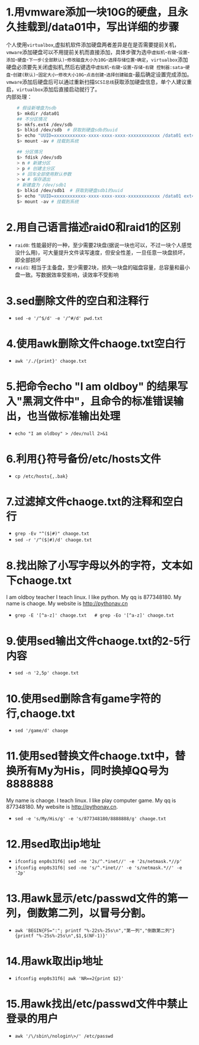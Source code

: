 # 1.用vmware添加一块10G的硬盘，且永久挂载到/data01中，写出详细的步骤
个人使用`virtualbox`,虚拟机软件添加硬盘两者差异是在是否需要提前关机，`vmware`添加硬盘可以不用提前关机而直接添加，具体步骤为选中`虚拟机`-`右键`-`设置`-`添加`-`硬盘`-`下一步(全部默认)`-`修改磁盘大小为10G`-`选择存储位置`-`确定`，`virtualbox`添加硬盘必须要先关闭虚拟机,然后右键选中`虚拟机`-`右键`-`设置`-`存储`-`右键 控制器:sata`-`硬盘`-`创建(默认)`-`固定大小`-`修改大小10G`-`点击创建`-`选择创建磁盘`-最后确定设置完成添加。`vmware`添加后硬盘后可以通过重新扫描`SCSI总线`获取添加硬盘信息，单个人建议重启，`virtualbox`添加后直接启动就行了。  
内部处理： 
```bash
    # 假设新增盘为sdb 
    $> mkdir /data01 
    ## 不分区情况 
    $> mkfs.ext4 /dev/sdb 
    $> blkid /dev/sdb  # 获取到硬盘sdb的uuid 
    $> echo "UUID=xxxxxxxxxxxx-xxxx-xxxx-xxxx-xxxxxxxxxxxx /data01 ext4    defaults        1 1" >> /etc/fstab 
    $> mount -av # 挂载到系统 

    ## 分区情况 
    $> fdisk /dev/sdb 
    > n # 新建分区 
    > p # 创建主分区
    > # 回车全部使用默认参数
    > w # 保存退出 
    # 新建盘为 /dev/sdb1 
    $> blkid /dev/sdb1  # 获取到硬盘sdb1的uuid 
    $> echo "UUID=xxxxxxxxxxxx-xxxx-xxxx-xxxx-xxxxxxxxxxxx /data01 ext4    defaults        1 1" >> /etc/fstab 
    $> mount -av # 挂载到系统 
```
# 2.用自己语言描述raid0和raid1的区别
- `raid0`: 性能最好的一种，至少需要2块盘(据说一块也可以，不过一块个人感觉没什么用)，可大量提升文件读写速度，但安全性差，一旦任意一块盘损坏，即全部损坏 
- `raid1`: 相当于主备盘，至少需要2块，损失一块盘的磁盘容量，总容量和最小盘一致。写数据效率受影响，读效率不受影响 



# 3.sed删除文件的空白和注释行
- `sed -e '/^$/d' -e '/^#/d' pwd.txt`

# 4.使用awk删除文件chaoge.txt空白行
- `awk '/./{print}' chaoge.txt`

# 5.把命令echo  "I am oldboy" 的结果写入"黑洞文件中"，且命令的标准错误输出，也当做标准输出处理
- `echo "I am oldboy" > /dev/null 2>&1`

# 6.利用{}符号备份/etc/hosts文件
- `cp /etc/hosts{,.bak}`

# 7.过滤掉文件chaoge.txt的注释和空白行
- `grep -Ev "^($|#)" chaoge.txt` 
- `sed -r '/^($|#)/d' chaoge.txt`


# 8.找出除了小写字母以外的字符，文本如下chaoge.txt
I am oldboy teacher
I teach linux.
I like python.
My qq is 877348180.
My name is chaoge.
My website is http://pythonav.cn

- `grep -E '[^a-z]' chaoge.txt   # grep -Eo '[^a-z]' chaoge.txt`

# 9.使用sed输出文件chaoge.txt的2-5行内容
- `sed -n '2,5p' chaoge.txt`

# 10.使用sed删除含有game字符的行,chaoge.txt
- `sed '/game/d' chaoge`


# 11.使用sed替换文件chaoge.txt中，替换所有My为His，同时换掉QQ号为8888888
My name is chaoge.
I teach linux.
I like play computer game.
My qq is 877348180.
My website is http://pythonav.cn.

- `sed -e 's/My/His/g' -e 's/877348180/8888888/g' chaoge.txt`

# 12.用sed取出ip地址
- `ifconfig enp0s31f6| sed -ne '2s/^.*inet//' -e '2s/netmask.*//p'` 
- `ifconfig enp0s31f6| sed -ne 's/^.*inet//' -e 's/netmask.*//' -e '2p'`


# 13.用awk显示/etc/passwd文件的第一列，倒数第二列，以冒号分割。
- `awk 'BEGIN{FS=":"; printf "%-22s%-25s\n","第一列","倒数第二列"}{printf "%-25s%-25s\n",$1,$(NF-1)}'`


# 14.用awk取出ip地址
- `ifconfig enp0s31f6| awk 'NR==2{print $2}'`


# 15.用awk找出/etc/passwd文件中禁止登录的用户
- `awk '/\/sbin\/nologin\>/' /etc/passwd`
